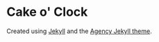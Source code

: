 Cake o' Clock
============

Created using [Jekyll](https://jekyllrb.com/) and the [Agency Jekyll theme](https://github.com/y7kim/agency-jekyll-theme).

